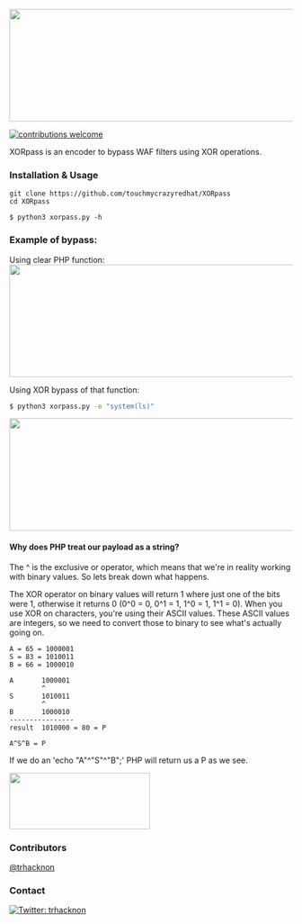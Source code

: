 <p align="center">
<img src="https://i.imgur.com/iqe1grK.png" width="600" height="200" >
</p>

[![contributions welcome](https://img.shields.io/badge/contributions-welcome-brightgreen.svg?style=flat)](https://github.com/trhacknon/esta/issues)

XORpass is an encoder to bypass WAF filters using XOR operations.

### Installation & Usage
```
git clone https://github.com/touchmycrazyredhat/XORpass
cd XORpass

$ python3 xorpass.py -h
```

### Example of bypass:
Using clear PHP function:
<img src="https://i.imgur.com/qMhGrCA.png" width="800" height="200">

Using XOR bypass of that function:
```bash
$ python3 xorpass.py -e "system(ls)"
```
<img src="https://i.imgur.com/iLF2rg7.png" width="800" height="200">

#### Why does PHP treat our payload as a string?

The ^ is the exclusive or operator, which means that we're in reality working with binary values. So lets break down what happens.

The XOR operator on binary values will return 1 where just one of the bits were 1, otherwise it returns 0 (0^0 = 0, 0^1 = 1, 1^0 = 1, 1^1 = 0). When you use XOR on characters, you're using their ASCII values. These ASCII values are integers, so we need to convert those to binary to see what's actually going on.

```
A = 65 = 1000001
S = 83 = 1010011
B = 66 = 1000010

A       1000001
        ^
S       1010011
        ^
B       1000010
----------------
result  1010000 = 80 = P

A^S^B = P
```

If we do an 'echo "A"^"S"^"B";' PHP will return us a P as we see.

<img src="https://i.imgur.com/7IAD6ZY.png" width="250" height="100">

### Contributors
[@trhacknon](https://github.com/touchmycrazyredhat)

### Contact
[![Twitter: trhacknon](https://img.shields.io/badge/-Twitter-blue?style=flat-square&logo=Twitter&logoColor=white&link=https://twitter.com/)](https://twitter.com/)
